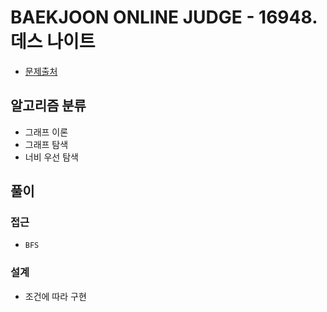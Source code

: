 # BAEKJOON ONLINE JUDGE - 16948. 데스 나이트

- [문제출처](https://www.acmicpc.net/problem/16948 '16948. 데스 나이트')

## 알고리즘 분류

- 그래프 이론
- 그래프 탐색
- 너비 우선 탐색

## 풀이

### 접근

- `BFS`

### 설계

- 조건에 따라 구현
